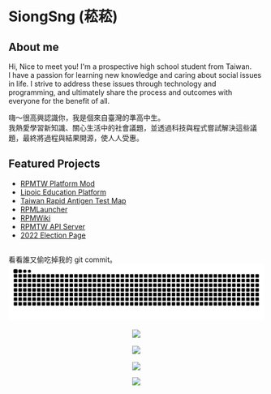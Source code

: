 # SiongSng (菘菘)
## About me
Hi, Nice to meet you! I'm a prospective high school student from Taiwan.  
I have a passion for learning new knowledge and caring about social issues in life. I strive to address these issues through technology and programming, and ultimately share the process and outcomes with everyone for the benefit of all.

嗨～很高興認識你，我是個來自臺灣的準高中生。  
我熱愛學習新知識、關心生活中的社會議題，並透過科技與程式嘗試解決這些議題，最終將過程與結果開源，使人人受惠。

## Featured Projects
- [RPMTW Platform Mod](https://github.com/RPMTW/RPMTW-Platform-Mod)
- [Lipoic Education Platform](https://github.com/Lipoic)
- [Taiwan Rapid Antigen Test Map](https://github.com/SiongSng/Rapid-Antigen-Test-Taiwan-Map)
- [RPMLauncher](https://github.com/RPMTW/RPMLauncher)
- [RPMWiki](https://github.com/RPMTW/RPMTW-Wiki)
- [RPMTW API Server](https://github.com/RPMTW/RPMTW-Server)
- [2022 Election Page](https://github.com/SiongSng/2022-election)

## 
看看誰又偷吃掉我的 git commit。
<picture>
  <source media="(prefers-color-scheme: dark)" srcset="https://raw.githubusercontent.com/SiongSng/SiongSng/output/github-contribution-grid-snake-dark.svg">
  <source media="(prefers-color-scheme: light)" srcset="https://raw.githubusercontent.com/SiongSng/SiongSng/output/github-contribution-grid-snake.svg">
  <img alt="github contribution grid snake animation" src="https://raw.githubusercontent.com/SiongSng/SiongSng/output/github-contribution-grid-snake-dark.svg">
</picture>

<p align="center">
  <a href="https://github.com/ryo-ma/github-profile-trophy">
    <img align="center" src="https://github-profile-trophy.vercel.app/?username=SiongSng&theme=radical&column=4" />
  </a>
</p>

<p align="center">
  <a href="https://github.com/anuraghazra/github-readme-stats">
    <img align="center" src="https://github-readme-stats.vercel.app/api?username=SiongSng&show_icons=true&role=OWNER,ORGANIZATION_MEMBER,COLLABORATOR&theme=radical" />
  </a>
</p>


<p align="center">
  <a href="https://github.com/anuraghazra/github-readme-stats">
    <img align="center" src="https://github-readme-stats-one-bice.vercel.app/api/top-langs/?username=SiongSng&langs_count=10&layout=compact&role=OWNER,ORGANIZATION_MEMBER,COLLABORATOR&theme=radical" />
  </a>
</p>

<a href="https://ko-fi.com/X8X376PDR">
  <p align="center"><img src="https://ko-fi.com/img/githubbutton_sm.svg" ></p>
</a>
